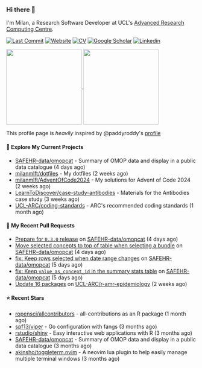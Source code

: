 ### Hi there 👋

I'm Milan, a Research Software Developer at UCL's [Advanced Research Computing
Centre](https://www.ucl.ac.uk/advanced-research-computing/advanced-research-computing-centre).

[![Last Commit](https://img.shields.io/github/last-commit/milanmlft/milanmlft?label=updated)](https://github.com/milanmlft)
[![Website](https://img.shields.io/badge/GitHub%20Pages-222?logo=githubpages&logoColor=fff&style=for-the-badge&style=flat)](https://milanmlft.dev)
[![CV](https://img.shields.io/badge/CV-PDF-pink.svg)](https://milanmlft.netlify.app/uploads/resume.pdf)
[![Google Scholar](https://img.shields.io/badge/Google%20Scholar-4285F4?logo=googlescholar&logoColor=fff&style=for-the-badge&style=flat)](https://scholar.google.com/citations?user=LwW40HQAAAAJ&hl=en)
[![Linkedin](https://img.shields.io/badge/LinkedIn-0A66C2?logo=linkedin&logoColor=fff&style=for-the-badge&style=flat)](http://www.linkedin.com/in/milan-malfait)


<a href="https://github.com/milanmlft/milanmlft#gh-dark-mode-only">
  <img height=200 align="center" src="https://github-readme-stats-paddyroddy.vercel.app/api?username=milanmlft&disable_animations=true&hide_border=true&hide_title=true&include_all_commits=true&rank_icon=github&show=prs_merged,reviews&show_icons=true&theme=tokyonight" />
</a>


<a href="https://github.com/milanmlft/milanmlft#gh-light-mode-only">
  <img height=200 align="center" src="https://github-readme-stats-paddyroddy.vercel.app/api?username=milanmlft&disable_animations=true&hide_border=true&hide_title=true&include_all_commits=true&rank_icon=github&show=prs_merged,reviews&show_icons=true&theme=default" />
</a>

This profile page is _heavily_ inspired by @paddyroddy's [profile](https://github.com/paddyroddy/paddyroddy)

#### 👷 Explore My Current Projects

- [SAFEHR-data/omopcat](https://github.com/SAFEHR-data/omopcat) - Summary of OMOP data and display in a public data catalogue
  (4 days ago)
- [milanmlft/dotfiles](https://github.com/milanmlft/dotfiles) - My dotfiles
  (2 weeks ago)
- [milanmlft/AdventOfCode2024](https://github.com/milanmlft/AdventOfCode2024) - My solutions for Advent of Code 2024
  (2 weeks ago)
- [LearnToDiscover/case-study-antibodies](https://github.com/LearnToDiscover/case-study-antibodies) - Materials for the Antibodies case study
  (3 weeks ago)
- [UCL-ARC/coding-standards](https://github.com/UCL-ARC/coding-standards) - ARC&#39;s recommended coding standards
  (1 month ago)

#### 🔨 My Recent Pull Requests

- [Prepare for `0.3.0` release](https://github.com/SAFEHR-data/omopcat/pull/126) on [SAFEHR-data/omopcat](https://github.com/SAFEHR-data/omopcat)
  (4 days ago)
- [Move selected concepts to top of table when selecting a bundle](https://github.com/SAFEHR-data/omopcat/pull/124) on [SAFEHR-data/omopcat](https://github.com/SAFEHR-data/omopcat)
  (4 days ago)
- [fix: Keep rows selected when date range changes](https://github.com/SAFEHR-data/omopcat/pull/123) on [SAFEHR-data/omopcat](https://github.com/SAFEHR-data/omopcat)
  (5 days ago)
- [fix: Keep `value_as_concept_id` in the summary stats table](https://github.com/SAFEHR-data/omopcat/pull/122) on [SAFEHR-data/omopcat](https://github.com/SAFEHR-data/omopcat)
  (5 days ago)
- [Update 16 packages](https://github.com/UCL-ARC/r-amr-epidemiology/pull/38) on [UCL-ARC/r-amr-epidemiology](https://github.com/UCL-ARC/r-amr-epidemiology)
  (2 weeks ago)

#### ⭐ Recent Stars

- [ropensci/allcontributors](https://github.com/ropensci/allcontributors) - all-contributions as an R package
  (1 month ago)
- [spf13/viper](https://github.com/spf13/viper) - Go configuration with fangs
  (3 months ago)
- [rstudio/shiny](https://github.com/rstudio/shiny) - Easy interactive web applications with R
  (3 months ago)
- [SAFEHR-data/omopcat](https://github.com/SAFEHR-data/omopcat) - Summary of OMOP data and display in a public data catalogue
  (3 months ago)
- [akinsho/toggleterm.nvim](https://github.com/akinsho/toggleterm.nvim) - A neovim lua plugin to help easily manage multiple terminal windows
  (3 months ago)
